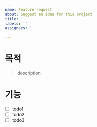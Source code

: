 ```yaml
---
name: Feature request
about: Suggest an idea for this project
title: ''
labels: ''
assignees: ''

---
```


# 목적
> description

# 기능
- [ ] todo1
- [ ] todo2
- [ ] todo3
